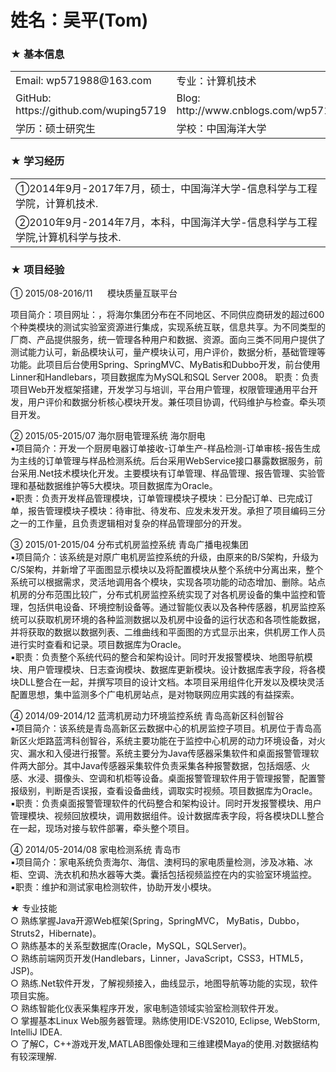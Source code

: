 # 姓名：吴平(Tom) 

<h3>★	基本信息</h3>
<table>
  <tr>
    <td> Email: wp571988@163.com </td>
    <td> 专业：计算机技术 </td>
  </tr>
  <tr>
    <td> GitHub: https://github.com/wuping5719 </td>
    <td> Blog: http://www.cnblogs.com/wp5719 </td>
  </tr>
  <tr>
    <td> 学历：硕士研究生 </td>
    <td> 学校：中国海洋大学 </td>
  </tr>
</table>

<h3>★	学习经历</h3>                                                        
<table>
  <tr>
    <td>①2014年9月-2017年7月，硕士，中国海洋大学-信息科学与工程学院，计算机技术.</td>
  </tr>
  <tr>
    <td>②2010年9月-2014年7月，本科，中国海洋大学-信息科学与工程学院,计算机科学与技术.</td>
  </tr>
</table>

<h3>★	项目经验</h3>                                                        
<div>
  <p>① 2015/08-2016/11 &nbsp;&nbsp;&nbsp;&nbsp; 模块质量互联平台</p>
  <span>
   项目简介：项目网址：<http://sqm.haier.net>，将海尔集团分布在不同地区、不同供应商研发的超过600个种类模块的测试实验室资源进行集成，实现系统互联，信息共享。为不同类型的厂商、产品提供服务，统一管理各种用户和数据、资源。面向三类不同用户提供了测试能力认可，新品模块认可，量产模块认可，用户评价，数据分析，基础管理等功能。此项目后台使用Spring、SpringMVC、MyBatis和Dubbo开发，前台使用Linner和Handlebars，项目数据库为MySQL和SQL Server 2008。
   </span>
   <span>
   职责：负责项目Web开发框架搭建，开发学习与培训，平台用户管理，权限管理通用平台开发，用户评价和数据分析核心模块开发。兼任项目协调，代码维护与检查。牵头项目开发。
   </span>
</div>

 ② 2015/05-2015/07              海尔厨电管理系统                      海尔厨电     
 ▪项目简介：开发一个厨房电器订单接收-订单生产-样品检测-订单审核-报告生成为主线的订单管理与样品检测系统。后台采用WebService接口暴露数据服务，前台采用.Net技术模块化开发。主要模块有订单管理、样品管理、报告管理、实验管理和基础数据维护等5大模块。项目数据库为Oracle。      
 ▪职责：负责开发样品管理模块，订单管理模块子模块：已分配订单、已完成订单，报告管理模块子模块：待审批、待发布、应发未发开发。承担了项目编码三分之一的工作量，且负责逻辑相对复杂的样品管理部分的开发。

 ③ 2015/01-2015/04           分布式机房监控系统               青岛广播电视集团      
 ▪项目简介：该系统是对原广电机房监控系统的升级，由原来的B/S架构，升级为C/S架构，并新增了平面图显示模块以及将配置模块从整个系统中分离出来，整个系统可以根据需求，灵活地调用各个模块，实现各项功能的动态增加、删除。站点机房的分布范围比较广，分布式机房监控系统实现了对各机房设备的集中监控和管理，包括供电设备、环境控制设备等。通过智能仪表以及各种传感器，机房监控系统可以获取机房环境的各种监测数据以及机房中设备的运行状态和各项性能数据，并将获取的数据以数据列表、二维曲线和平面图的方式显示出来，供机房工作人员进行实时查看和记录。项目数据库为Oracle。     
 ▪职责：负责整个系统代码的整合和架构设计。同时开发报警模块、地图导航模块、用户管理模块、日志查询模块、数据库更新模块。设计数据库表字段，将各模块DLL整合在一起，并撰写项目的设计文档。本项目采用组件化开发以及模块灵活配置思想，集中监测多个广电机房站点，是对物联网应用实践的有益探索。

 ④ 2014/09-2014/12         蓝湾机房动力环境监控系统         青岛高新区科创智谷           
 ▪项目简介：该系统是青岛高新区云数据中心的机房监控子项目。机房位于青岛高新区火炬路蓝湾科创智谷，系统主要功能在于监控中心机房的动力环境设备，对火灾、漏水和入侵进行报警。系统主要分为Java传感器采集软件和桌面报警管理软件两大部分。其中Java传感器采集软件负责采集各种报警数据，包括烟感、火感、水浸、摄像头、空调和机柜等设备。桌面报警管理软件用于管理报警，配置警报级别，判断是否误报，查看设备曲线，调取实时视频。项目数据库为Oracle。     
 ▪职责：负责桌面报警管理软件的代码整合和架构设计。同时开发报警模块、用户管理模块、视频回放模块，调用数据组件。设计数据库表字段，将各模块DLL整合在一起，现场对接与软件部署，牵头整个项目。

 ④ 2014/05-2014/08                 家电检测系统                         青岛市      
 ▪项目简介：家电系统负责海尔、海信、澳柯玛的家电质量检测，涉及冰箱、冰柜、空调、洗衣机和热水器等大类。囊括包括视频监控在内的实验室环境监控。     
 ▪职责：维护和测试家电检测软件，协助开发小模块。

 ★ 专业技能    
 ○ 熟练掌握Java开源Web框架(Spring，SpringMVC， MyBatis，Dubbo，Struts2，Hibernate)。     
 ○ 熟练基本的关系型数据库(Oracle，MySQL，SQLServer)。     
 ○ 熟练前端网页开发(Handlebars，Linner，JavaScript，CSS3，HTML5，JSP)。       
 ○ 熟练.Net软件开发，了解视频接入，曲线显示，地图导航等功能的实现，软件项目实施。        
 ○ 熟练智能化仪表采集程序开发，家电制造领域实验室检测软件开发。         
 ○ 掌握基本Linux Web服务器管理。熟练使用IDE:VS2010, Eclipse, WebStorm, IntelliJ IDEA.       
 ○ 了解C，C++游戏开发,MATLAB图像处理和三维建模Maya的使用.对数据结构有较深理解.
